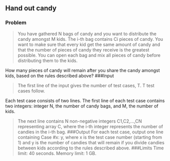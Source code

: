 ## Hand out candy
### Problem
>You have gathered N bags of candy and you want to distribute the candy amongst M kids. The i-th bag contains Ci pieces of candy. You want to make sure that every kid get the same amount of candy and that the number of pieces of candy they receive is the greatest possible. You can open each bag and mix all pieces of candy before distributing them to the kids.

How many pieces of candy will remain after you share the candy amongst kids, based on the rules described above?
###Input
>The first line of the input gives the number of test cases, T. T test cases follow.

Each test case consists of two lines. The first line of each test case contains two integers: integer N, the number of candy bags, and M, the number of kids.

>The next line contains N non-negative integers C1,C2,…,CN representing array C, where the i-th integer represents the number of candies in the i-th bag.
###Output
>For each test case, output one line containing Case #x: y, where x is the test case number (starting from 1) and y is the number of candies that will remain if you divide candies between kids according to the rules described above.
###Limits
>Time limit: 40 seconds.
Memory limit: 1 GB.
